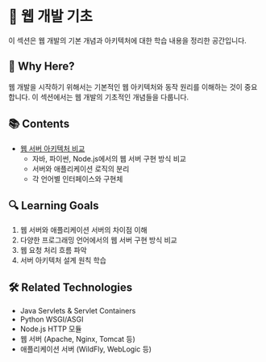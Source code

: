 # 🌱 웹 개발 기초

이 섹션은 웹 개발의 기본 개념과 아키텍처에 대한 학습 내용을 정리한 공간입니다.

## 🎯 Why Here?
웹 개발을 시작하기 위해서는 기본적인 웹 아키텍처와 동작 원리를 이해하는 것이 중요합니다. 이 섹션에서는 웹 개발의 기초적인 개념들을 다룹니다.

## 📚 Contents

- [웹 서버 아키텍처 비교](./web_server_architecture_comparison.md)
  - 자바, 파이썬, Node.js에서의 웹 서버 구현 방식 비교
  - 서버와 애플리케이션 로직의 분리
  - 각 언어별 인터페이스와 구현체

## 🔍 Learning Goals
1. 웹 서버와 애플리케이션 서버의 차이점 이해
2. 다양한 프로그래밍 언어에서의 웹 서버 구현 방식 비교
3. 웹 요청 처리 흐름 파악
4. 서버 아키텍처 설계 원칙 학습

## 🛠️ Related Technologies
- Java Servlets & Servlet Containers
- Python WSGI/ASGI
- Node.js HTTP 모듈
- 웹 서버 (Apache, Nginx, Tomcat 등)
- 애플리케이션 서버 (WildFly, WebLogic 등) 